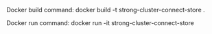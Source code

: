 Docker build command:
docker build -t strong-cluster-connect-store .

Docker run command:
docker run -it strong-cluster-connect-store

